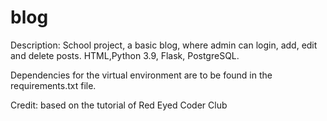 # blog

Description: School project, a basic blog, where admin can login, add, edit and delete posts.
HTML,Python 3.9, Flask, PostgreSQL.

Dependencies for the virtual environment are to be found in the requirements.txt file.

Credit: based on the tutorial of Red Eyed Coder Club
